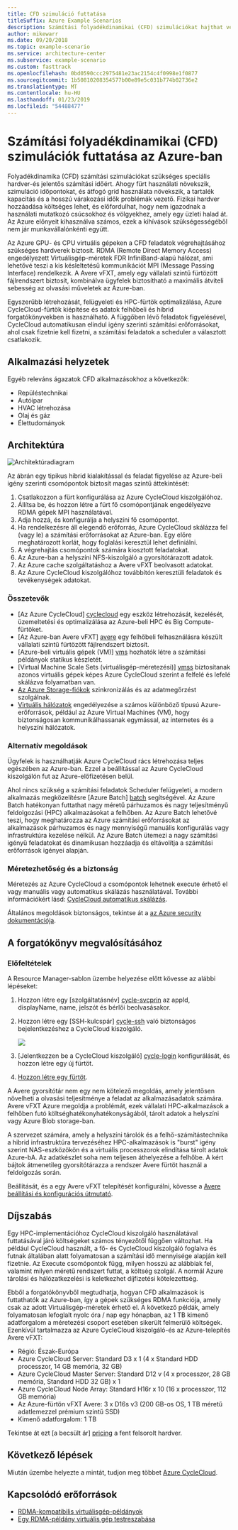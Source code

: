 ```yaml
---
title: CFD szimuláció futtatása
titleSuffix: Azure Example Scenarios
description: Számítási folyadékdinamikai (CFD) szimulációkat hajthat végre az Azure-ban.
author: mikewarr
ms.date: 09/20/2018
ms.topic: example-scenario
ms.service: architecture-center
ms.subservice: example-scenario
ms.custom: fasttrack
ms.openlocfilehash: 0bd0590ccc2975481e23ac2154c4f0998e1f0877
ms.sourcegitcommit: 1b50810208354577b00e89e5c031b774b02736e2
ms.translationtype: MT
ms.contentlocale: hu-HU
ms.lasthandoff: 01/23/2019
ms.locfileid: "54488477"
---
```

# <a name="running-computational-fluid-dynamics-cfd-simulations-on-azure"></a>Számítási folyadékdinamikai (CFD) szimulációk futtatása az Azure-ban

Folyadékdinamika (CFD) számítási szimulációkat szükséges speciális hardver-és jelentős számítási időért. Ahogy fürt használati növekszik, szimuláció időpontokat, és átfogó grid használata növekszik, a tartalék kapacitás és a hosszú várakozási idők problémák vezető. Fizikai hardver hozzáadása költséges lehet, és előfordulhat, hogy nem igazodnak a használati mutatkozó csúcsokhoz és völgyekhez, amely egy üzleti halad át. Az Azure előnyeit kihasználva számos, ezek a kihívások szükségességéből nem jár munkavállalónkénti együtt.

Az Azure GPU- és CPU virtuális gépeken a CFD feladatok végrehajtásához szükséges hardverek biztosít. RDMA (Remote Direct Memory Access) engedélyezett Virtuálisgép-méretek FDR InfiniBand-alapú hálózat, ami lehetővé teszi a kis késleltetésű kommunikációt MPI (Message Passing Interface) rendelkezik. A Avere vFXT, amely egy vállalati szintű fürtözött fájlrendszert biztosít, kombinálva ügyfelek biztosítható a maximális átviteli sebesség az olvasási műveletek az Azure-ban.

Egyszerűbb létrehozását, felügyeleti és HPC-fürtök optimalizálása, Azure CycleCloud-fürtök kiépítése és adatok felhőbeli és hibrid forgatókönyvekben is használható. A függőben lévő feladatok figyelésével, CycleCloud automatikusan elindul igény szerinti számítási erőforrásokat, ahol csak fizetnie kell fizetni, a számítási feladatok a scheduler a választott csatlakozik.

## <a name="relevant-use-cases"></a>Alkalmazási helyzetek

Egyéb releváns ágazatok CFD alkalmazásokhoz a következők:

- Repüléstechnikai
- Autóipar
- HVAC létrehozása
- Olaj és gáz
- Élettudományok

## <a name="architecture"></a>Architektúra

![Architektúradiagram][architecture]

Az ábrán egy tipikus hibrid kialakítással és feladat figyelése az Azure-beli igény szerinti csomópontok biztosít magas szintű áttekintését:

1. Csatlakozzon a fürt konfigurálása az Azure CycleCloud kiszolgálóhoz.
2. Állítsa be, és hozzon létre a fürt fő csomópontjának engedélyezve RDMA gépek MPI használatával.
3. Adja hozzá, és konfigurálja a helyszíni fő csomópontot.
4. Ha rendelkezésre áll elegendő erőforrás, Azure CycleCloud skálázza fel (vagy le) a számítási erőforrásokat az Azure-ban. Egy előre meghatározott korlát, hogy foglalási keresztül lehet definiálni.
5. A végrehajtás csomópontok számára kiosztott feladatokat.
6. Az Azure-ban a helyszíni NFS-kiszolgáló a gyorsítótárazott adatok.
7. Az Azure cache szolgáltatáshoz a Avere vFXT beolvasott adatokat.
8. Az Azure CycleCloud kiszolgálóhoz továbbítón keresztüli feladatok és tevékenységek adatokat.

### <a name="components"></a>Összetevők

- [Az Azure CycleCloud] [ cyclecloud] egy eszköz létrehozását, kezelését, üzemeltetési és optimalizálása az Azure-beli HPC és Big Compute-fürtöket.
- [Az Azure-ban Avere vFXT] [ avere] egy felhőbeli felhasználásra készült vállalati szintű fürtözött fájlrendszert biztosít.
- [Azure-beli virtuális gépek (VM)] [ vms] hozhatók létre a számítási példányok statikus készletét.
- [Virtual Machine Scale Sets (virtuálisgép-méretezési)] [ vmss] biztosítanak azonos virtuális gépek képes Azure CycleCloud szerint a felfelé és lefelé skálázva folyamatban van.
- [Az Azure Storage-fiókok](/azure/storage/common/storage-introduction) szinkronizálás és az adatmegőrzést szolgálnak.
- [Virtuális hálózatok](/azure/virtual-network/virtual-networks-overview) engedélyezése a számos különböző típusú Azure-erőforrások, például az Azure Virtual Machines (VM), hogy biztonságosan kommunikálhassanak egymással, az internetes és a helyszíni hálózatok.

### <a name="alternatives"></a>Alternatív megoldások

Ügyfelek is használhatják Azure CycleCloud rács létrehozása teljes egészében az Azure-ban. Ezzel a beállítással az Azure CycleCloud kiszolgálón fut az Azure-előfizetésen belül.

Ahol nincs szükség a számítási feladatok Scheduler felügyeleti, a modern alkalmazás megközelítésre [Azure Batch] [ batch] segítségével. Az Azure Batch hatékonyan futtathat nagy méretű párhuzamos és nagy teljesítményű feldolgozási (HPC) alkalmazásokat a felhőben. Az Azure Batch lehetővé teszi, hogy meghatározza az Azure számítási erőforrásokat az alkalmazások párhuzamos és nagy mennyiségű manuális konfigurálás vagy infrastruktúra kezelése nélkül. Az Azure Batch ütemezi a nagy számítási igényű feladatokat és dinamikusan hozzáadja és eltávolítja a számítási erőforrások igényei alapján.

### <a name="scalability-and-security"></a>Méretezhetőség és a biztonság

Méretezés az Azure CycleCloud a csomópontok lehetnek execute érhető el vagy manuális vagy automatikus skálázás használatával. További információkért lásd: [CycleCloud automatikus skálázás][cycle-scale].

Általános megoldások biztonságos, tekintse át a [az Azure security dokumentációja][security].

## <a name="deploy-the-scenario"></a>A forgatókönyv megvalósításához

### <a name="prerequisites"></a>Előfeltételek

A Resource Manager-sablon üzembe helyezése előtt kövesse az alábbi lépéseket:

1. Hozzon létre egy [szolgáltatásnév] [ cycle-svcprin] az appId, displayName, name, jelszót és bérlői beolvasásakor.
2. Hozzon létre egy [SSH-kulcspár] [ cycle-ssh] való biztonságos bejelentkezéshez a CycleCloud kiszolgáló.

    <!-- markdownlint-disable MD033 -->

    <a href="https://portal.azure.com/#create/Microsoft.Template/uri/https%3A%2F%2Fraw.githubusercontent.com%2FCycleCloudCommunity%2Fcyclecloud_arm%2Fmaster%2Fazuredeploy.json" target="_blank">
        <img src="https://azuredeploy.net/deploybutton.png"/>
    </a>

    <!-- markdownlint-enable MD033 -->

3. [Jelentkezzen be a CycleCloud kiszolgáló] [ cycle-login] konfigurálását, és hozzon létre egy új fürtöt.
4. [Hozzon létre egy fürtöt][cycle-create].

A Avere gyorsítótár nem egy nem kötelező megoldás, amely jelentősen növelheti a olvasási teljesítménye a feladat az alkalmazásadatok számára. Avere vFXT Azure megoldja a problémát, ezek vállalati HPC-alkalmazások a felhőben futó költséghatékonyhatékonyságából, tárolt adatok a helyszíni vagy Azure Blob storage-ban.

A szervezet számára, amely a helyszíni tárolók és a felhő-számítástechnika a hibrid infrastruktúra tervezéséhez HPC-alkalmazások is "burst" igény szerint NAS-eszközökön és a virtuális processzorok elindítása tárolt adatok Azure-bA. Az adatkészlet soha nem teljesen áthelyezése a felhőbe. A kért bájtok átmenetileg gyorsítótárazza a rendszer Avere fürtöt használ a feldolgozás során.

Beállítását, és a egy Avere vFXT telepítését konfigurálni, kövesse a [Avere beállítási és konfigurációs útmutató][avere].

## <a name="pricing"></a>Díjszabás

Egy HPC-implementációhoz CycleCloud kiszolgáló használatával futtatásával járó költségeket számos tényezőtől függően változhat. Ha például CycleCloud használt, a fő- és CycleCloud kiszolgáló foglalva és futnak általában alatt folyamatosan a számítási idő mennyisége alapján kell fizetnie. Az Execute csomópontok függ, milyen hosszú az alábbiak fel, valamint milyen méretű rendszert futtat, a költség szolgál. A normál Azure tárolási és hálózatkezelési is keletkezhet díjfizetési kötelezettség.

Ebből a forgatókönyvből megtudhatja, hogyan CFD alkalmazások is futtathatók az Azure-ban, így a gépek szükséges RDMA funkciója, amely csak az adott Virtuálisgép-méretek érhető el. A következő példák, amely folyamatosan lefoglalt nyolc óra / nap egy hónapban, az 1 TB kimenő adatforgalom a méretezési csoport esetében sikerült felmerülő költségek. Ezenkívül tartalmazza az Azure CycleCloud kiszolgáló-és az Azure-telepítés Avere vFXT:

- Régió: Észak-Európa
- Azure CycleCloud Server: Standard D3 x 1 (4 x Standard HDD processzor, 14 GB memória, 32 GB)
- Azure CycleCloud Master Server: Standard D12 v (4 x processzor, 28 GB memória, Standard HDD 32 GB) x 1
- Azure CycleCloud Node Array: Standard H16r x 10 (16 x processzor, 112 GB memória)
- Az Azure-fürtön vFXT Avere: 3 x D16s v3 (200 GB-os OS, 1 TB méretű adatlemezzel prémium szintű SSD)
- Kimenő adatforgalom: 1 TB

Tekintse át ezt [a becsült ár] [ pricing] a fent felsorolt hardver.

## <a name="next-steps"></a>Következő lépések

Miután üzembe helyezte a mintát, tudjon meg többet [Azure CycleCloud][cyclecloud].

## <a name="related-resources"></a>Kapcsolódó erőforrások

- [RDMA-kompatibilis virtuálisgép-példányok][rdma]
- [Egy RDMA-példány virtuális gép testreszabása][rdma-custom]

<!-- links -->
[architecture]: ./media/architecture-hpc-cfd.png
[calculator]: https://azure.com/e/
[availability]: /azure/architecture/checklist/availability
[resource-groups]: /azure/azure-resource-manager/resource-group-overview
[resiliency]: /azure/architecture/resiliency/
[security]: /azure/security/
[scalability]: /azure/architecture/checklist/scalability
[vmss]: /azure/virtual-machine-scale-sets/overview
[cyclecloud]: /azure/cyclecloud/
[rdma]: /azure/virtual-machines/windows/sizes-hpc#rdma-capable-instances
[gpu]: /azure/virtual-machines/windows/sizes-gpu
[hpcsizes]: /azure/virtual-machines/windows/sizes-hpc
[vms]: /azure/virtual-machines/
[low-pri]: /azure/virtual-machine-scale-sets/virtual-machine-scale-sets-use-low-priority
[batch]: /azure/batch/
[avere]: https://github.com/Azure/Avere/blob/master/README.md
[cycle-prereq]: /azure/cyclecloud/quickstart-install-cyclecloud#prerequisites
[cycle-svcprin]: /azure/cyclecloud/quickstart-install-cyclecloud#service-principal
[cycle-ssh]: /azure/cyclecloud/quickstart-install-cyclecloud#ssh-keypair
[cycle-login]: /azure/cyclecloud/quickstart-install-cyclecloud#log-into-the-cyclecloud-application-server
[cycle-create]: /azure/cyclecloud/quickstart-create-and-run-cluster
[rdma]: /azure/virtual-machines/windows/sizes-hpc#rdma-capable-instances
[rdma-custom]: /azure/virtual-machines/linux/classic/rdma-cluster#customize-the-vm
[pricing]: https://azure.com/e/53030a04a2ab47a289156e2377a4247a
[cycle-scale]: /azure/cyclecloud/autoscale
